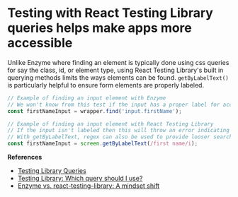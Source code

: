 # Testing with React Testing Library queries helps make apps more accessible

Unlike Enzyme where finding an element is typically done using css queries for say the class, id, or element type, using React Testing Library's built in querying methods limits the ways elements can be found. `getByLabelText()` is particularly helpful to ensure form elements are properly labeled.

```jsx
// Example of finding an input element with Enzyme
// We won't know from this test if the input has a proper label for accessibility
const firstNameInput = wrapper.find('input.firstName');
```

```jsx
// Example of finding an input element with React Testing Library
// If the input isn't labeled then this will throw an error indicating there's no element with that label
// With getByLabelText, regex can also be used to provide looser search
const firstNameInput = screen.getByLabelText(/first name/i);
```

**References**

- [Testing Library Queries](https://testing-library.com/docs/dom-testing-library/api-queries)
- [Testing Library: Which query should I use?](https://testing-library.com/docs/guide-which-query)
- [Enzyme vs. react-testing-library: A mindset shift](https://blog.logrocket.com/enzyme-vs-react-testing-library-a-mindset-shift/)